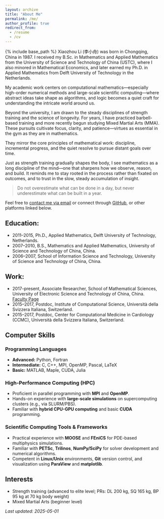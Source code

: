 ```yaml
---
layout: archive
title: "About Me"
permalink: /me/
author_profile: true
redirect_from:
  - /resume
  - /cv
---
```


{% include base_path %}
Xiaozhou Li (李小舟) was born in Chongqing, China in 1987. I received my B.Sc. in Mathematics and Applied Mathematics from the University of Science and Technology of China (USTC), where I also minored in Mathematical Economics, and later earned my Ph.D. in Applied Mathematics from Delft University of Technology in the Netherlands. 

My academic work centers on computational mathematics—especially high-order numerical methods and large-scale scientific computing—where abstract ideas take shape as algorithms, and logic becomes a quiet craft for understanding the intricate world around us.

Beyond the university, I am drawn to the steady disciplines of strength training and the science of longevity. For years, I have practiced barbell-based training and more recently begun studying Mixed Martial Arts (MMA). These pursuits cultivate focus, clarity, and patience—virtues as essential in the gym as they are in mathematics.

They mirror the core principles of mathematical work: discipline, incremental progress, and the quiet resolve to pursue distant goals over time.

Just as strength training gradually shapes the body, I see mathematics as a long discipline of the mind—one that sharpens how we observe, reason, and build. It reminds me to stay rooted in the process rather than fixated on outcomes, and to trust in the slow, steady accumulation of insight.

> Do not overestimate what can be done in a day, but never underestimate what can be built in a year.



Feel free to [contact me via email](mailto:xiaozhouli@uestc.edu.cn) or connect through [GitHub](https://github.com/yourusername), or other platforms linked below.

## Education:
* 2011–2015, Ph.D., Applied Mathematics, Delft University of Technology, Netherlands.
* 2007–2010, B.S., Mathematics and Applied Mathematics, University of Science and Technology of China, China.
* 2006–2007, School of Information Science and Technology, University of Science and Technology of China, China.

## Work:
* 2017-present, Associate Researcher, School of Mathematical Sciences, University of Electronic Science and Technology of China, China. [Faculty Page](https://www.math.uestc.edu.cn/info/1082/2095.htm)
* 2015–2017, Postdoc, Institute of Computational Science, Università della Svizzera Italiana, Switzerland. 
* 2015–2017, Postdoc, Center for Computational Medicine in Cardiology (CCMC), Università della Svizzera Italiana, Switzerland. 


## Computer Skills

### Programming Languages
- **Advanced:** Python, Fortran  
- **Intermediate:** C, C++, MPI, OpenMP, Pascal, LaTeX  
- **Basic:** MATLAB, Maple, CUDA, Julia

### High-Performance Computing (HPC)
- Proficient in parallel programming with **MPI** and **OpenMP**.  
- Hands-on experience with **large-scale simulations** on supercomputing clusters (e.g., via SLURM/PBS).  
- Familiar with **hybrid CPU-GPU computing** and basic **CUDA** programming.

### Scientific Computing Tools & Frameworks
- Practical experience with **MOOSE** and **FEniCS** for PDE-based multiphysics simulations.  
- Familiar with **PETSc**, **Trilinos**, **NumPy/SciPy** for solver development and numerical algorithms.  
- Competent in **Linux/Unix** environments, **Git** version control, and visualization using **ParaView** and **matplotlib**.


## Interests
- Strength training (advanced to elite level; PRs: DL 200 kg, SQ 165 kg, BP 95 kg at 70 kg body weight)
- Mixed Martial Arts (beginner level)





_Last updated: 2025-05-01_

<!-- 注释：此处可补充写作思路，如“接下来需要添加案例部分” 
Publications
======
  <ul>{% for post in site.publications reversed %}
    {% include archive-single-cv.html %}
  {% endfor %}</ul>
  
Talks
======
  <ul>{% for post in site.talks reversed %}
    {% include archive-single-talk-cv.html  %}
  {% endfor %}</ul>
  
Teaching
======
  <ul>{% for post in site.teaching reversed %}
    {% include archive-single-cv.html %}
  {% endfor %}</ul>
  
Service and leadership
======
* Currently signed in to 43 different slack teams
-->